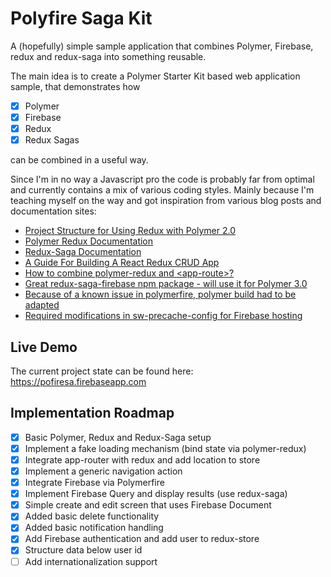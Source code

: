 # Polyfire Saga Kit
A (hopefully) simple sample application that combines Polymer, Firebase, redux and redux-saga into something reusable. 

The main idea is to create a Polymer Starter Kit based web application sample, that demonstrates how
- [x] Polymer
- [x] Firebase
- [x] Redux
- [x] Redux Sagas

can be combined in a useful way.

Since I'm in no way a Javascript pro the code is probably far from optimal and currently contains a mix of various coding styles.
Mainly because I'm teaching myself on the way and got inspiration from various blog posts and documentation sites:
* [Project Structure for Using Redux with Polymer 2.0](https://www.captaincodeman.com/2017/07/19/project-structure-for-using-redux-with-polymer-20)
* [Polymer Redux Documentation](https://tur-nr.github.io/polymer-redux/docs)
* [Redux-Saga Documentation](https://redux-saga.js.org/)
* [A Guide For Building A React Redux CRUD App](https://medium.com/@rajaraodv/a-guide-for-building-a-react-redux-crud-app-7fe0b8943d0f)
* [How to combine polymer-redux and \<app-route\>?](https://stackoverflow.com/questions/41440316/how-to-combine-polymer-redux-and-app-route/43479815)
* [Great redux-saga-firebase npm package - will use it for Polymer 3.0](https://github.com/n6g7/redux-saga-firebase)
* [Because of a known issue in polymerfire, polymer build had to be adapted](https://github.com/firebase/polymerfire/issues/236)
* [Required modifications in sw-precache-config for Firebase hosting](https://github.com/firebase/polymerfire/issues/236)

## Live Demo
The current project state can be found here: https://pofiresa.firebaseapp.com

## Implementation Roadmap
- [x] Basic Polymer, Redux and Redux-Saga setup 
- [x] Implement a fake loading mechanism (bind state via polymer-redux)
- [x] Integrate app-router with redux and add location to store
- [x] Implement a generic navigation action
- [x] Integrate Firebase via Polymerfire
- [x] Implement Firebase Query and display results (use redux-saga)
- [x] Simple create and edit screen that uses Firebase Document
- [x] Added basic delete functionality
- [x] Added basic notification handling
- [x] Add Firebase authentication and add user to redux-store
- [x] Structure data below user id
- [ ] Add internationalization support
